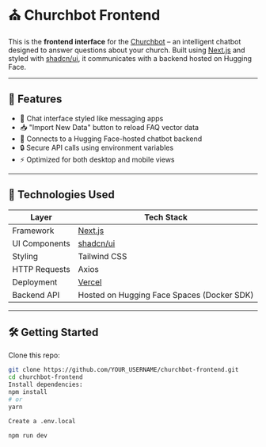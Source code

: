 # ⛪ Churchbot Frontend

This is the **frontend interface** for the [Churchbot](https://huggingface.co/spaces/miyukicodes/churchbot) – an intelligent chatbot designed to answer questions about your church. Built using [Next.js](https://nextjs.org) and styled with [shadcn/ui](https://ui.shadcn.dev), it communicates with a backend hosted on Hugging Face.

---

## 🚀 Features

- 💬 Chat interface styled like messaging apps
- 📥 "Import New Data" button to reload FAQ vector data
- 🧠 Connects to a Hugging Face-hosted chatbot backend
- 🔒 Secure API calls using environment variables
- ⚡ Optimized for both desktop and mobile views

---

## 🧰 Technologies Used

| Layer          | Tech Stack                                   |
|----------------|-----------------------------------------------|
| Framework      | [Next.js](https://nextjs.org)                |
| UI Components  | [shadcn/ui](https://ui.shadcn.dev)           |
| Styling        | Tailwind CSS                                 |
| HTTP Requests  | Axios                                         |
| Deployment     | [Vercel](https://vercel.com)                 |
| Backend API    | Hosted on Hugging Face Spaces (Docker SDK)   |

---

## 🛠️ Getting Started

Clone this repo:

```bash
git clone https://github.com/YOUR_USERNAME/churchbot-frontend.git
cd churchbot-frontend
Install dependencies:
npm install
# or
yarn

Create a .env.local

npm run dev
 
